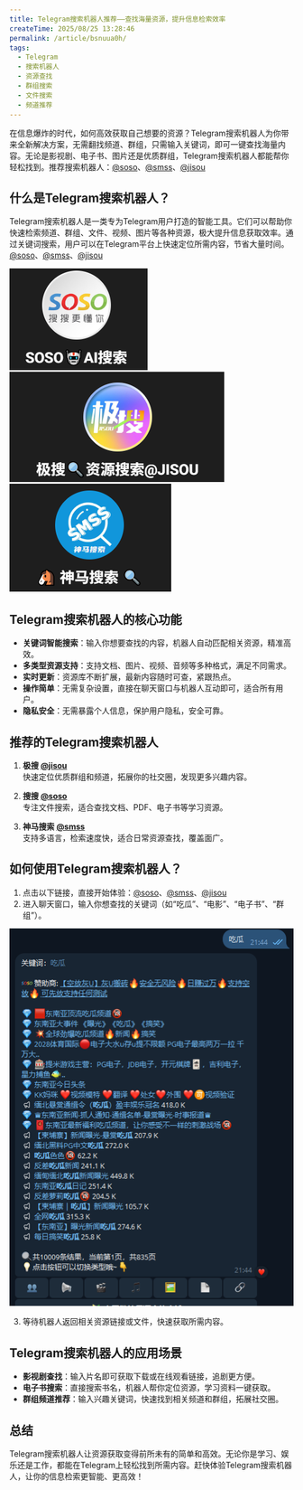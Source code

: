 ```yaml
---
title: Telegram搜索机器人推荐——查找海量资源，提升信息检索效率
createTime: 2025/08/25 13:28:46
permalink: /article/bsnuua0h/
tags:
  - Telegram
  - 搜索机器人
  - 资源查找
  - 群组搜索
  - 文件搜索
  - 频道推荐
---
```


在信息爆炸的时代，如何高效获取自己想要的资源？Telegram搜索机器人为你带来全新解决方案，无需翻找频道、群组，只需输入关键词，即可一键查找海量内容。无论是影视剧、电子书、图片还是优质群组，Telegram搜索机器人都能帮你轻松找到。推荐搜索机器人：[@soso](https://t.me/soso?start=a_1453425105)、[@smss](https://t.me/smss?start=spread_1453425105)、[@jisou](https://t.me/jisou?start=a_1453425105)

<!-- more -->

## 什么是Telegram搜索机器人？

Telegram搜索机器人是一类专为Telegram用户打造的智能工具。它们可以帮助你快速检索频道、群组、文件、视频、图片等各种资源，极大提升信息获取效率。通过关键词搜索，用户可以在Telegram平台上快速定位所需内容，节省大量时间。[@soso](https://t.me/soso?start=a_1453425105)、[@smss](https://t.me/smss?start=spread_1453425105)、[@jisou](https://t.me/jisou?start=a_1453425105)

![Telegram搜索机器人界面演示](images/tg搜索/image.png)
![Telegram搜索机器人资源展示](images/tg搜索/image-1.png)
![Telegram搜索机器人使用效果](images/tg搜索/image-2.png)

## Telegram搜索机器人的核心功能

- **关键词智能搜索**：输入你想要查找的内容，机器人自动匹配相关资源，精准高效。
- **多类型资源支持**：支持文档、图片、视频、音频等多种格式，满足不同需求。
- **实时更新**：资源库不断扩展，最新内容随时可查，紧跟热点。
- **操作简单**：无需复杂设置，直接在聊天窗口与机器人互动即可，适合所有用户。
- **隐私安全**：无需暴露个人信息，保护用户隐私，安全可靠。

## 推荐的Telegram搜索机器人

1. **极搜 [@jisou](https://t.me/jisou?start=a_1453425105)**  
   快速定位优质群组和频道，拓展你的社交圈，发现更多兴趣内容。

2. **搜搜 [@soso](https://t.me/soso?start=a_1453425105)**  
   专注文件搜索，适合查找文档、PDF、电子书等学习资源。

3. **神马搜索 [@smss](https://t.me/smss?start=spread_1453425105)**  
   支持多语言，检索速度快，适合日常资源查找，覆盖面广。

## 如何使用Telegram搜索机器人？

1. 点击以下链接，直接开始体验：[@soso](https://t.me/soso?start=a_1453425105)、[@smss](https://t.me/smss?start=spread_1453425105)、[@jisou](https://t.me/jisou?start=a_1453425105)
2. 进入聊天窗口，输入你想查找的关键词（如“吃瓜”、“电影”、“电子书”、“群组”）。

![alt text](images/tg搜索/image-3.png)

3. 等待机器人返回相关资源链接或文件，快速获取所需内容。

## Telegram搜索机器人的应用场景

- **影视剧查找**：输入片名即可获取下载或在线观看链接，追剧更方便。
- **电子书搜索**：直接搜索书名，机器人帮你定位资源，学习资料一键获取。
- **群组频道推荐**：输入兴趣关键词，快速找到相关频道和群组，拓展社交圈。

## 总结

Telegram搜索机器人让资源获取变得前所未有的简单和高效。无论你是学习、娱乐还是工作，都能在Telegram上轻松找到所需内容。赶快体验Telegram搜索机器人，让你的信息检索更智能、更高效！
